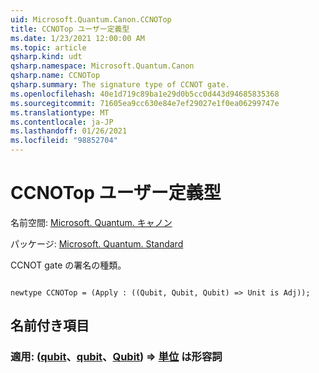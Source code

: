 ```yaml
---
uid: Microsoft.Quantum.Canon.CCNOTop
title: CCNOTop ユーザー定義型
ms.date: 1/23/2021 12:00:00 AM
ms.topic: article
qsharp.kind: udt
qsharp.namespace: Microsoft.Quantum.Canon
qsharp.name: CCNOTop
qsharp.summary: The signature type of CCNOT gate.
ms.openlocfilehash: 40e1d719c89ba1e29d0b5cc0d443d94685835368
ms.sourcegitcommit: 71605ea9cc630e84e7ef29027e1f0ea06299747e
ms.translationtype: MT
ms.contentlocale: ja-JP
ms.lasthandoff: 01/26/2021
ms.locfileid: "98852704"
---
```

# <a name="ccnotop-user-defined-type"></a>CCNOTop ユーザー定義型

名前空間: [Microsoft. Quantum. キャノン](xref:Microsoft.Quantum.Canon)

パッケージ: [Microsoft. Quantum. Standard](https://nuget.org/packages/Microsoft.Quantum.Standard)


CCNOT gate の署名の種類。

```qsharp

newtype CCNOTop = (Apply : ((Qubit, Qubit, Qubit) => Unit is Adj));
```



## <a name="named-items"></a>名前付き項目

### <a name="apply--qubitqubitqubit--unit--is-adj"></a>適用: ([qubit](xref:microsoft.quantum.lang-ref.qubit)、[qubit](xref:microsoft.quantum.lang-ref.qubit)、[Qubit](xref:microsoft.quantum.lang-ref.qubit)) => [単位](xref:microsoft.quantum.lang-ref.unit)  は形容詞

